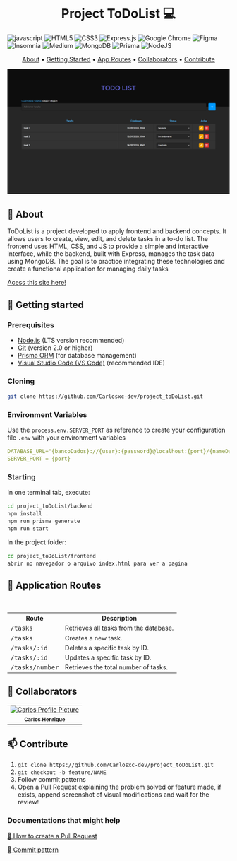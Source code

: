 [JAVASCRIPT__BADGE]: https://img.shields.io/badge/Javascript-000?style=for-the-badge&logo=javascript

<h1 align="center" style="font-weight: bold;">Project ToDoList 💻</h1>

![javascript][JAVASCRIPT__BADGE]
![HTML5](https://img.shields.io/badge/html5-%23E34F26.svg?style=for-the-badge&logo=html5&logoColor=white)
![CSS3](https://img.shields.io/badge/css3-%231572B6.svg?style=for-the-badge&logo=css3&logoColor=white)
![Express.js](https://img.shields.io/badge/express.js-%23404d59.svg?style=for-the-badge&logo=express&logoColor=%2361DAFB)
![Google Chrome](https://img.shields.io/badge/Google%20Chrome-4285F4?style=for-the-badge&logo=GoogleChrome&logoColor=white)
![Figma](https://img.shields.io/badge/figma-%23F24E1E.svg?style=for-the-badge&logo=figma&logoColor=white)
![Insomnia](https://img.shields.io/badge/Insomnia-black?style=for-the-badge&logo=insomnia&logoColor=5849BE)
![Medium](https://img.shields.io/badge/Medium-12100E?style=for-the-badge&logo=medium&logoColor=white)
![MongoDB](https://img.shields.io/badge/MongoDB-%234ea94b.svg?style=for-the-badge&logo=mongodb&logoColor=white)
![Prisma](https://img.shields.io/badge/Prisma-3982CE?style=for-the-badge&logo=Prisma&logoColor=white)
![NodeJS](https://img.shields.io/badge/node.js-6DA55F?style=for-the-badge&logo=node.js&logoColor=white)

<p align="center">
 <a href="#about">About</a> • 
 <a href="#started">Getting Started</a> • 
  <a href="#started">App Routes</a> • 
  <a href="#colab">Collaborators</a> •
 <a href="#contribute">Contribute</a>
</p>


<p align="center">
    <img src="image_capa_todolist.png" alt="Image Example" width="1000px">
</p>

<h2 id="started">📌 About</h2>

ToDoList is a project developed to apply frontend and backend concepts. It allows users to create, view, edit,
and delete tasks in a to-do list. The frontend uses HTML, CSS, and JS to provide a simple and interactive interface,
while the backend, built with Express, manages the task data using MongoDB. The goal is to practice integrating these technologies 
and create a functional application for managing daily tasks

[Acess this site here!](https://project-to-do-list-fawn.vercel.app/)


<h2 id="started">🚀 Getting started</h2>

<h3>Prerequisites</h3>

<ul>
  <li><a href="https://nodejs.org/">Node.js</a> (LTS version recommended)</li>
  <li><a href="https://git-scm.com/">Git</a> (version 2.0 or higher)</li>
  <li><a href="https://www.prisma.io/">Prisma ORM</a> (for database management)</li>
  <li><a href="https://code.visualstudio.com/">Visual Studio Code (VS Code)</a> (recommended IDE)</li>
</ul>


<h3>Cloning</h3>

```bash
git clone https://github.com/Carlosxc-dev/project_toDoList.git
```


<h3> Environment Variables</h2>

Use the `process.env.SERVER_PORT` as reference to create your configuration file `.env` with your environment variables

```yaml
DATABASE_URL="{bancoDados}://{user}:{password}@localhost:{port}/{nameDatabase}?schema=public"
SERVER_PORT = {port}
```

<h3>Starting</h3>

In one terminal tab, execute:

```bash
cd project_toDoList/backend
npm install .
npm run prisma generate
npm run start
```

In the project folder: 

```bash
cd project_toDoList/frontend
abrir no navegador o arquivo index.html para ver a pagina
```

<h2 id="routes">📍 Application Routes</h2>
​
<table>
  <tr>
    <th>Route</th>
    <th>Description</th>
  </tr>
  <tr>
    <td><kbd>/tasks</kbd></td>
    <td>Retrieves all tasks from the database.</td>
  </tr>
  <tr>
    <td><kbd>/tasks</kbd></td>
    <td>Creates a new task.</td>
  </tr>
  <tr>
    <td><kbd>/tasks/:id</kbd></td>
    <td>Deletes a specific task by ID.</td>
  </tr>
  <tr>
    <td><kbd>/tasks/:id</kbd></td>
    <td>Updates a specific task by ID.</td>
  </tr>
  <tr>
    <td><kbd>/tasks/number</kbd></td>
    <td>Retrieves the total number of tasks.</td>
  </tr>
</table>




<h2 id="colab">🤝 Collaborators</h2>

<table>
  <tr>
    <td align="center">
      <a href="#">
        <img src="https://avatars.githubusercontent.com/u/61745249?s=400&u=743a07edff42551fed704856e78c3a9e3f556580&v=4" width="100px;" alt="Carlos Profile Picture"/><br>
        <sub>
          <b>Carlos Henrique</b>
        </sub>
      </a>
    </td>
  </tr>
</table>

<h2 id="contribute">📫 Contribute</h2>

1. `git clone https://github.com/Carlosxc-dev/project_toDoList.git`
2. `git checkout -b feature/NAME`
3. Follow commit patterns
4. Open a Pull Request explaining the problem solved or feature made, if exists, append screenshot of visual modifications and wait for the review!

<h3>Documentations that might help</h3>

[📝 How to create a Pull Request](https://www.atlassian.com/br/git/tutorials/making-a-pull-request)

[💾 Commit pattern](https://gist.github.com/joshbuchea/6f47e86d2510bce28f8e7f42ae84c716)
